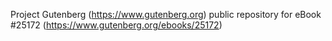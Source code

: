 Project Gutenberg (https://www.gutenberg.org) public repository for eBook #25172 (https://www.gutenberg.org/ebooks/25172)
